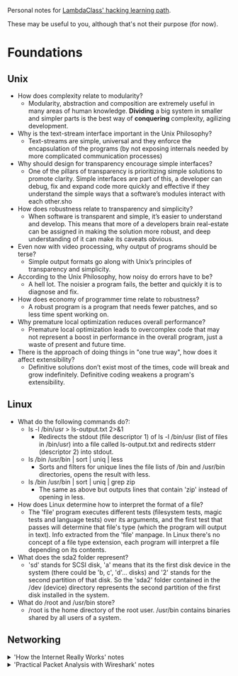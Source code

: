 Personal notes for [LambdaClass' hacking learning path](https://github.com/lambdaclass/lambdaclass_hacking_learning_path/).

These may be useful to you, although that's not their purpose (for now).

# Foundations

## Unix

  * How does complexity relate to modularity? 
    * Modularity, abstraction and composition are extremely useful in many areas of human knowledge. **Dividing** a big system in smaller and simpler parts is the best way of **conquering** complexity, agilizing development.
  * Why is the text-stream interface important in the Unix Philosophy?
    * Text-streams are simple, universal and they enforce the encapsulation of the programs (by not exposing internals needed by more complicated communication processes)
  * Why should design for transparency encourage simple interfaces? 
    * One of the pillars of transparency is prioritizing simple solutions to promote clarity. Simple interfaces are part of this, a developer can debug, fix and expand code more quickly and effective if they understand the simple ways that a software’s modules interact with each other.sho
  * How does robustness relate to transparency and simplicity? 
    * When software is transparent and simple, it’s easier to understand and develop. This means that more of a developers brain real-estate can be assigned in making the solution more robust, and deep understanding of it can make its caveats obvious.
  * Even now with video processing, why output of programs should be terse?
    * Simple output formats go along with Unix’s principles of transparency and simplicity.
  * According to the Unix Philosophy, how noisy do errors have to be?
    * A hell lot. The noisier a program fails, the better and quickly it is to diagnose and fix.
  * How does economy of programmer time relate to robustness?
    * A robust program is a program that needs fewer patches, and so less time spent working on.
  * Why premature local optimization reduces overall performance? 
    * Premature local optimization leads to overcomplex code that may not represent a boost in performance in the overall program, just a waste of present and future time.
  * There is the approach of doing things in "one true way", how does it affect extensibility? 
    * Definitive solutions don’t exist most of the times, code will break and grow indefinitely. Definitive coding weakens a program's extensibility.

## Linux

* What do the following commands do?:
  * ls -l /bin/usr > ls-output.txt 2>&1
    * Redirects the stdout (file descriptor 1) of ls -l /bin/usr (list of files in /bin/usr) into a file called ls-output.txt and redirects stderr (descriptor 2) into stdout.
  * ls /bin /usr/bin | sort | uniq | less
    * Sorts and filters for unique lines the file lists of /bin and /usr/bin directories, opens the result with less.
  * ls /bin /usr/bin | sort | uniq | grep zip
    * The same as above but outputs lines that contain 'zip' instead of opening in less.
* How does Linux determine how to interpret the format of a file?
  * The 'file' program executes different tests (filesystem tests, magic tests and language tests) over its arguments, and the first test that passes will determine that file's type (which the program will output in text). Info extracted from the 'file' manpage. In Linux there's no concept of a file type extension, each program will interpret a file depending on its contents.
* What does the sda2 folder represent?
  * 'sd' stands for SCSI disk, 'a' means that its the first disk device in the system (there could be 'b, c', 'd'... disks) and '2' stands for the second partition of that disk. So the 'sda2' folder contained in the /dev (device) directory represents the second partition of the first disk installed in the system.
* What do /root and /usr/bin store?
  * /root is the home directory of the root user. /usr/bin contains binaries shared by all users of a system.

## Networking

<details>
<summary>'How the Internet Really Works' notes</summary>

#### Chapter 1
* A network is composed of nodes which represent devices that transceive information.
* Every node has an address (in the internet's case, an Internet Protocol (IP) address).
* Devices called routers connect to different networks for directing IP packets (data between nodes).
* Servers are network nodes that provides services by transmitting, processing and receiving information from clients, devices which connect to these and consume services.
* A network can be centralized (with clients connecting through a main router), decentralized (where many routers and clients connect to each other) and **distributed** (where are nodes all equal and can act as clients and servers)>

#### Chapter 2
* Devices talk through packets of data which contain both routing information and content.
* Packets are codified into binary data that can be transmitted via different physical phenomena (electrical, optical and radiofrequency)

#### Chapter 3
* There are different protocols that define the details of how a device can transmit and interpret packets (TCP, UDP, QUIC).
* Different international organizations are in charge of designing, defining, implementing and standarizing internet protocols.
* Each device is assigned a unique IP address in a network for identifying it. In the present we use IPv4 and IPv6 formats for these.
* When a device sends a packet from a private address to the internet, it does through its network router and it retags packets using NAT (Network Adress Translation) before sending them to the next router the can (probably the ISP's), this next router does the same. Each router will verify if the destination address is located inside its own network so it knows where to send the packet next, until it reaches its destination.
* The Internet Protocol Security (IPSec) authenticates packets and drops those that appear invalid or maliciously modified (for example, the packet may have a fake sender IP address, this being called IP spoofing). IPSec is not widely used because of its complexity.

#### Chapter 4
* The internet is made by the interconnection of small networks called autonomous systems, which are administered independently from each other.
* This interconnection is made possible by the border Gateway Protocol (BGP), which defines information about packets routes and makes possible calculating the shortest path for a packet.
* Two big AS can *peer* with each other, by letting data flow between each other toll free. BGP also considers *transit*, by calculating the toll that an AS needs to pay for communicating with a non-peer.
* An Internet Exchange Point (IXP) is a physical connection of hundreds of ASs. ASs connected in a same IXP are automatically peers. These devices help create faster interconnections between networks.
* Data can be split in multiple packets and transported following several protocols (UDP, TCP, QUIC).
* UDP splits data in "datagrams" and packages it with information about the software that process the data both in the source and origin. UDP is used when delayed packets and error correction aren't critical issues (like video streaming and online gaming).
* TCP on the other hand offers guarantees for packet reliability and correctness by establishing a communication channel (pipe or stream) between two nodes and verifying that all required packets arrive and are valid. If a packet gets lost or is damaged, it needs to be resent and every other packet needs to wait for it. This makes TCP slower.
* QUIC aims to be a middle option between these two, by using UDP for transmitting but adding extra information to datagrams that will be used in the receveing end for verifying data integrity. Packets don't need to wait for errors to be solved.

#### Chapter 5
* A Domain Name System (DNS) is used for linking an IP address (or other data formats) to a unique text name. This is because addresses are long a difficult to remember.
* Domain names can be split in different components which are sold and administered by different entities.
* **Example:** *unique-and.memorable.com*
  * *unique-and* is the hostname, which is administered by the domain owner.
  * *.memorable* is the second-level name, administered by registrars and domain owners.
  * *.com* is the top-level name, administered by registries and TLD Operators.
* A home router contains a local DNS resolver that is in charge of delivering your device the IP address associated with a domain name. If the local DNS doesn't know it, it asks the root server (highest hierarchy). If the root doesn't know, it sends the address of the top-level name registry server so the local can ask. This cycle repeats all the way to the bottom of the hierarchy until the full domain name is retrieved.
* The DNS Security Extensions protocol (DNSSEC) digitally signs DNS data for authentication so DNS lookups can not be hijacked by a malicious actor.
* Even with DNSSEC, every DNS request is public. So DNS over HTTPS protocol (DOH) was created to protect the requests from intermediaries and identify trusted DNS providers.
* HTTP (Hypertext Transfer Protocol) is the widely used protocol for exchanging hypertext over the WWW. It defines how data will be requested and sent between web browsers and servers using TCP under the hood.
* Secure HTTP (HTTPS) adds a layer of encryption into HTTP messages suing the Transport Layer Security protocol (TLS).
* TLS works by establishing a connection between two nodes by sharing a secret key through a handshake, which will enable the transmission of encrypted data. Third-party organizations called certificate authorities issue certificates to services, so users can verify they are communicating with a trusted node via TLS.
* Cryptography is used for securing internet communications. Two cryptographic techniques are used today: signing and encryption.
  * Signing works by applying a unique sign into data that wants to be sent. The recipient will have a copy of that sign and will compare it with the message received. If the sign is missing or altered from the original, then the message can not be authenticated.
  * Encryption is an operation whereby a text message is *encrypted* into ciphertext, which can't be interpreted directly, one needs to know the encryption algorith (cipher) and the key that was used with it to decrypt the message.
    * If the encryption technique is symmetric, this means that both the sender and the receiver have the same key.
    * If the technique is asymmetric, then the receiver has a private key and the sender has the receiver's public key, which can use to encrypt a message only the receiver can decrypt with its private key.
* Transport encryption is used to secure communications between nodes in a network.
* Seemingly secure encrypted communications can have many weaknesses, like being vulnerable to machine-in-the-middle attacks or secret backdoors.
</details>


<details>
<summary>'Practical Packet Analysis with Wireshark' notes</summary>

#### Chapter 1
* Packet analysis is the process of capturing and interpreting data flowing across a network. Packet analysis is performed by a packet sniffer.
* The Open Systems Interconnection (OSI) model is an industry-recommended standard defined by the ISO, which establishes a hierarchical classification of network protocols depending on its different purposes. These are, from top to bottom: Application (HTTP, FTP), Presentation (ASCII, MPEG, JPEG), Session (NetBIOS, SAP, SDP, NWLink), Transport (TCP, UDP, SPX), Network (IP, IPX), Data Link (Ethernet, Token Ring, FDDI, AppleTalk) and Physical (wired, wireless. A useful mnemonic for these is *Please Do Not Throw Sausage Pizza Away*.
* When data needs to be transported it travels from the top to the bottom of the model, suffering different transformations (data encapsulation) until reaching the physical layer, in which the data is communicated from one device to another, and then climbs up again to the top layer where the user can consume it.
* There are three main kinds of network devices. Hubs operate at layer 1 and they repeat packets sent to it into every device that's connected to. Switches operate at layer 2 and transmit a packet only to its destination, by knowing every device identity (through a MAC address). Routers operate at layer 3 and work in a more complex way, enabling multiple networks of devices to communicate with each other.
* There are three ways of classifying traffic: broadcasting, in which a node sends packets to every device in its system; multicasting, in which packets are transmitted from a single source to multiple destinations simultaneously and unicasting, in which packets are transmitted from a source into a single destination.

#### Chapter 7
* The Address Resolution Protocol (ARP) is used for resolving an IP address into a MAC address when communication occurs in a local network and the addressee's MAC is missing. This protocol acts as a bridge between layers 3 and 2.
* An IPv4 address is a 32 bit number composed of a network portion and a host portion, defined by a network mask (which masks in binary the part of the address that identifies the network that a device is in. The remaining portion identifies the device itself).
* Every packet has a Time to Live (TTL), which defines how many times a packet can be sent from a router to another before it is discarded (so transmission loops can't exist).
* If a packet's data is bigger than the Maximum Transmission Unit (MTU), IP Fragmentation will split the packet
* An IPv6 address is 128 bits, as one of its reasons for existing is expanding the possible addresses that can exist in a network.
* The IPv6 address is also divided in a network and host portion, which distributions depends on its context. For example, in link-local unicast traffic (this is, direct traffic between two devices) starts with a characteristic set of 64 bits, and continues with the endpoint interface identifier, which could be a MAC address on an Ethernet network.
* IPv6 fragmentation doesn't happen too often as a device transmitting packets is expected to adjust its data to comply with the MTU before sending it.
* The Internet Control Message Protocol (ICMP) is used by TCP/IP for providing information about a network. The ping utility uses ICMP's echo request packets.

</details>
